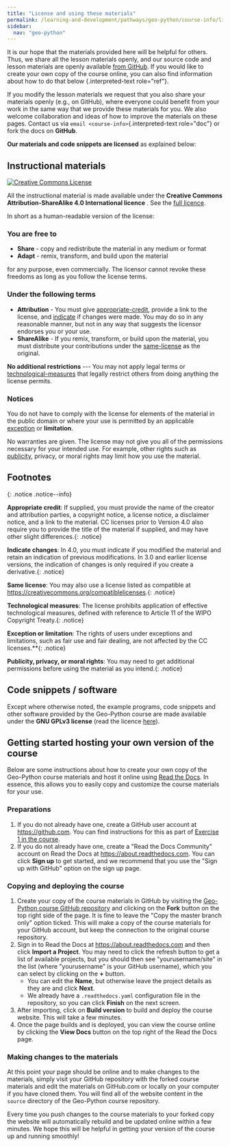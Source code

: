 ```yaml
---
title: "License and using these materials"
permalink: /learning-and-development/pathways/geo-python/course-info/licensing/
sidebar:
  nav: "geo-python"
---
```



It is our hope that the materials provided here will be helpful for
others. Thus, we share all the lesson materials openly, and our source
code and lesson materials are openly available [from
GitHub](https://github.com/geo-python/site). If you would like to create
your own copy of the course online, you can also find information about how to do that below <Getting started hosting your own version of the course>{.interpreted-text
role="ref"}.

If you modify the lesson materials we request that you also share your
materials openly (e.g., on GitHub), where everyone could benefit from
your work in the same way that we provide these materials for you. We
also welcome collaboration and ideas of how to improve the materials on
these pages. Contact us via `email <course-info>`{.interpreted-text
role="doc"} or fork the docs on **GitHub**.

**Our materials and code snippets are licensed** as explained below:

## Instructional materials

<a rel="license" href="http://creativecommons.org/licenses/by-sa/4.0/"><img alt="Creative Commons License" style="border-width:0" src="https://i.creativecommons.org/l/by-sa/4.0/88x31.png" /></a>

All the instructional material is made available under the **Creative
Commons Attribution-ShareAlike 4.0 International licence** . See the
[full
licence](https://creativecommons.org/licenses/by-sa/4.0/legalcode).

In short as a human-readable version of the license:

### You are free to

-   **Share** - copy and redistribute the material in any medium or
    format
-   **Adapt** - remix, transform, and build upon the material

for any purpose, even commercially. The licensor cannot revoke these
freedoms as long as you follow the license terms.

### Under the following terms

-   **Attribution** - You must give [appropriate-credit](), provide a
    link to the license, and [indicate]() if changes were made. You may
    do so in any reasonable manner, but not in any way that suggests the
    licensor endorses you or your use.
-   **ShareAlike** - If you remix, transform, or build upon the
    material, you must distribute your contributions under the
    [same-license]() as the original.

**No additional restrictions** --- You may not apply legal terms or
[technological-measures]() that legally restrict others from doing
anything the license permits.

### Notices

You do not have to comply with the license for elements of the material
in the public domain or where your use is permitted by an applicable
[exception]() or **limitation**.

No warranties are given. The license may not give you all of the
permissions necessary for your intended use. For example, other rights
such as [publicity](), privacy, or moral rights may limit how you use
the material.


## Footnotes 
{: .notice .notice--info}

**Appropriate credit**: If supplied, you must provide the name of the
creator and attribution parties, a copyright notice, a license notice, a
disclaimer notice, and a link to the material. CC licenses prior to
Version 4.0 also require you to provide the title of the material if
supplied, and may have other slight differences.{: .notice}

**Indicate changes**: In 4.0, you must indicate if you modified the
material and retain an indication of previous modifications. In 3.0 and
earlier license versions, the indication of changes is only required if
you create a derivative.{: .notice}

**Same license**: You may also use a license listed as compatible at
<https://creativecommons.org/compatiblelicenses>.{: .notice}

**Technological measures**: The license prohibits application of
effective technological measures, defined with reference to Article 11
of the WIPO Copyright Treaty.{: .notice}

**Exception or limitation**: The rights of users under exceptions and
limitations, such as fair use and fair dealing, are not affected by the
CC licenses.\*\*{: .notice}

**Publicity, privacy, or moral rights**: You may need to get additional
permissions before using the material as you intend.{: .notice}


## Code snippets / software

Except where otherwise noted, the example programs, code snippets and
other software provided by the Geo-Python course are made available
under the **GNU GPLv3 license** (read the licence
[here](https://www.gnu.org/licenses/gpl.html)).

## Getting started hosting your own version of the course

Below are some instructions about how to create your own copy of the
Geo-Python course materials and host it online using [Read the
Docs](https://about.readthedocs.com). In essence, this allows you to
easily copy and customize the course materials for your use.

### Preparations

1.  If you do not already have one, create a GitHub user account at
    <https://github.com>. You can find instructions for this as part of
    [Exercise 1 in the
    course](https://geo-python-site.readthedocs.io/en/latest/lessons/L1/exercise-1.html#part-1-sign-up-for-github).
2.  If you do not already have one, create a \"Read the Docs Community\"
    account on Read the Docs at <https://about.readthedocs.com>. You can
    click **Sign up** to get started, and we recommend that you use the
    \"Sign up with GitHub\" option on the sign up page.

### Copying and deploying the course

1.  Create your copy of the course materials in GitHub by visiting the
    [Geo-Python course GitHub
    repository](https://github.com/geo-python/site) and clicking on the
    **Fork** button on the top right side of the page. It is fine to
    leave the \"Copy the master branch only\" option ticked. This will
    make a copy of the course materials for your GitHub account, but
    keep the connection to the original course repository.
2.  Sign in to Read the Docs at <https://about.readthedocs.com> and then
    click **Import a Project**. You may need to click the refresh button
    to get a list of available projects, but you should then see
    \"yourusername/site\" in the list (where \"yourusername\" is your
    GitHub username), which you can select by clicking on the **+**
    button.
    -   You can edit the **Name**, but otherwise leave the project
        details as they are and click **Next**.
    -   We already have a `.readthedocs.yaml` configuration file in the
        repository, so you can click **Finish** on the next screen.
3.  After importing, click on **Build version** to build and deploy the
    course website. This will take a few minutes.
4.  Once the page builds and is deployed, you can view the course online
    by clicking the **View Docs** button on the top right of the Read
    the Docs page.

### Making changes to the materials

At this point your page should be online and to make changes to the
materials, simply visit your GitHub repository with the forked course
materials and edit the materials on GitHub.com or locally on your
computer if you have cloned them. You will find all of the website
content in the `source` directory of the Geo-Python course repository.

Every time you push changes to the course materials to your forked copy
the website will automatically rebuild and be updated online within a
few minutes. We hope this will be helpful in getting your version of the
course up and running smoothly!
